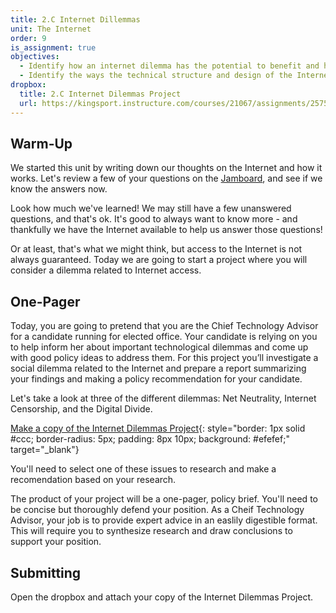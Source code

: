 ```yaml
---
title: 2.C Internet Dillemmas
unit: The Internet
order: 9
is_assignment: true
objectives:
  - Identify how an internet dilemma has the potential to benefit and harm different stakeholders
  - Identify the ways the technical structure and design of the Internet contributes to a social dilemma
dropbox:
  title: 2.C Internet Dilemmas Project
  url: https://kingsport.instructure.com/courses/21067/assignments/257584
---
```


## Warm-Up

We started this unit by writing down our thoughts on the Internet and how it works. Let's review a few of your questions on the [Jamboard](https://jamboard.google.com/d/19eykKXZBDzu-KmzOlHkTAiGsSQLMViR5toBy1kMu7jQ/viewer), and see if we know the answers now.

Look how much we've learned! We may still have a few unanswered questions, and that's ok. It's good to always want to know more - and thankfully we have the Internet available to help us answer those questions!

Or at least, that's what we might think, but access to the Internet is not always guaranteed. Today we are going to start a project where you will consider a dilemma related to Internet access.

## One-Pager

Today, you are going to pretend that you are the Chief Technology Advisor for a candidate running for elected office. Your candidate is relying on you to help inform her about important technological dilemmas and come up with good policy ideas to address them. For this project you’ll investigate a social dilemma related to the Internet and prepare a report summarizing your findings and making a policy recommendation for your candidate.

Let's take a look at three of the different dilemmas: Net Neutrality, Internet Censorship, and the Digital Divide.

[Make a copy of the Internet Dilemmas Project](https://docs.google.com/document/d/1RCsMXbh6G1jWJ8KXCglU4FAdsE3IZqlmXIe5lu6PqhY/copy){: style="border: 1px solid #ccc; border-radius: 5px; padding: 8px 10px; background: #efefef;" target="\_blank"}

You'll need to select one of these issues to research and make a recomendation based on your research.

The product of your project will be a one-pager, policy brief. You'll need to be concise but thoroughly defend your position. As a Cheif Technology Advisor, your job is to provide expert advice in an easlily digestible format. This will require you to synthesize research and draw conclusions to support your position.

## Submitting

Open the dropbox and attach your copy of the Internet Dilemmas Project.
